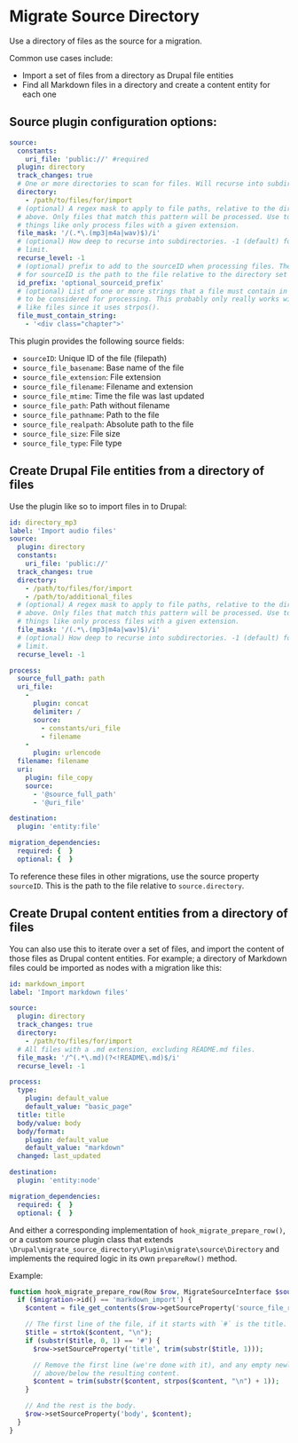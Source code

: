 # Migrate Source Directory

Use a directory of files as the source for a migration.

Common use cases include:

- Import a set of files from a directory as Drupal file entities
- Find all Markdown files in a directory and create a content entity for each one

## Source plugin configuration options:

```yaml
source:
  constants:
    uri_file: 'public://' #required
  plugin: directory
  track_changes: true
  # One or more directories to scan for files. Will recurse into subdirectories.
  directory:
    - /path/to/files/for/import
  # (optional) A regex mask to apply to file paths, relative to the directory(s)
  # above. Only files that match this pattern will be processed. Use to do
  # things like only process files with a given extension.
  file_mask: '/(.*\.(mp3|m4a|wav)$)/i'
  # (optional) How deep to recurse into subdirectories. -1 (default) for no
  # limit.
  recurse_level: -1
  # (optional) prefix to add to the sourceID when processing files. The default
  # for sourceID is the path to the file relative to the directory set above.
  id_prefix: 'optional_sourceid_prefix'
  # (optional) List of one or more strings that a file must contain in order
  # to be considered for processing. This probably only really works with text
  # like files since it uses strpos().
  file_must_contain_string:
    - '<div class="chapter">'
```

This plugin provides the following source fields:

- `sourceID`: Unique ID of the file (filepath)
- `source_file_basename`: Base name of the file
- `source_file_extension`: File extension
- `source_file_filename`: Filename and extension
- `source_file_mtime`: Time the file was last updated
- `source_file_path`: Path without filename
- `source_file_pathname`: Path to the file
- `source_file_realpath`: Absolute path to the file
- `source_file_size`: File size
- `source_file_type`: File type

## Create Drupal File entities from a directory of files

Use the plugin like so to import files in to Drupal:

```yaml
id: directory_mp3
label: 'Import audio files'
source:
  plugin: directory
  constants:
    uri_file: 'public://'
  track_changes: true
  directory:
    - /path/to/files/for/import
    - /path/to/additional_files
  # (optional) A regex mask to apply to file paths, relative to the directory(s)
  # above. Only files that match this pattern will be processed. Use to do
  # things like only process files with a given extension.
  file_mask: '/(.*\.(mp3|m4a|wav)$)/i'
  # (optional) How deep to recurse into subdirectories. -1 (default) for no
  # limit.
  recurse_level: -1

process:
  source_full_path: path
  uri_file:
    -
      plugin: concat
      delimiter: /
      source:
        - constants/uri_file
        - filename
    -
      plugin: urlencode
  filename: filename
  uri:
    plugin: file_copy
    source:
      - '@source_full_path'
      - '@uri_file'

destination:
  plugin: 'entity:file'

migration_dependencies:
  required: {  }
  optional: {  }
```

To reference these files in other migrations, use the source property `sourceID`. This is the path to the file relative to `source.directory`.

## Create Drupal content entities from a directory of files

You can also use this to iterate over a set of files, and import the content of those files as Drupal content entities. For example; a directory of Markdown files could be imported as nodes with a migration like this:

```yaml
id: markdown_import
label: 'Import markdown files'

source:
  plugin: directory
  track_changes: true
  directory:
    - /path/to/files/for/import
  # All files with a .md extension, excluding README.md files.
  file_mask: '/^(.*\.md)(?<!README\.md)$/i'
  recurse_level: -1

process:
  type:
    plugin: default_value
    default_value: "basic_page"
  title: title
  body/value: body
  body/format:
    plugin: default_value
    default_value: "markdown"
  changed: last_updated

destination:
  plugin: 'entity:node'

migration_dependencies:
  required: {  }
  optional: {  }
```

And either a corresponding implementation of `hook_migrate_prepare_row()`, or a custom source plugin class that extends `\Drupal\migrate_source_directory\Plugin\migrate\source\Directory` and implements the required logic in its own `prepareRow()` method.

Example:

```php
function hook_migrate_prepare_row(Row $row, MigrateSourceInterface $source, MigrationInterface $migration) {
  if ($migration->id() == 'markdown_import') {
    $content = file_get_contents($row->getSourceProperty('source_file_realpath'));

    // The first line of the file, if it starts with `#` is the title.
    $title = strtok($content, "\n");
    if (substr($title, 0, 1) == '#') {
      $row->setSourceProperty('title', trim(substr($title, 1)));

      // Remove the first line (we're done with it), and any empty newlines
      // above/below the resulting content.
      $content = trim(substr($content, strpos($content, "\n") + 1));
    }

    // And the rest is the body.
    $row->setSourceProperty('body', $content);
  }
}
```
